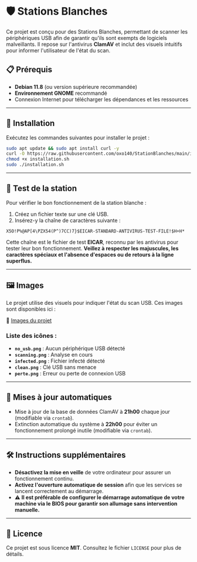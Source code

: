 # 🛡️ Stations Blanches

Ce projet est conçu pour des Stations Blanches, permettant de scanner les périphériques USB afin de garantir qu'ils sont exempts de logiciels malveillants. Il repose sur l'antivirus **ClamAV** et inclut des visuels intuitifs pour informer l'utilisateur de l'état du scan.

## 📋 Prérequis

- **Debian 11.8** (ou version supérieure recommandée)
- **Environnement GNOME** recommandé
- Connexion Internet pour télécharger les dépendances et les ressources



---

## 🚀 Installation

Exécutez les commandes suivantes pour installer le projet :

```bash
sudo apt update && sudo apt install curl -y
curl -O https://raw.githubusercontent.com/oxo140/StationBlanches/main/installation.sh
chmod +x installation.sh
sudo ./installation.sh
```

---

## 🧪 Test de la station

Pour vérifier le bon fonctionnement de la station blanche :

1. Créez un fichier texte sur une clé USB.
2. Insérez-y la chaîne de caractères suivante :

```
X5O!P%@AP[4\PZX54(P^)7CC)7}$EICAR-STANDARD-ANTIVIRUS-TEST-FILE!$H+H*
```

Cette chaîne est le fichier de test **EICAR**, reconnu par les antivirus pour tester leur bon fonctionnement. **Veillez à respecter les majuscules, les caractères spéciaux et l'absence d'espaces ou de retours à la ligne superflus.**

---

## 🖼️ Images

Le projet utilise des visuels pour indiquer l'état du scan USB. Ces images sont disponibles ici :

🔗 [Images du projet](https://github.com/dbarzin/pandora-box/tree/main/images)

### Liste des icônes :

- **`no_usb.png`** : Aucun périphérique USB détecté
- **`scanning.png`** : Analyse en cours
- **`infected.png`** : Fichier infecté détecté
- **`clean.png`** : Clé USB sans menace
- **`perte.png`** : Erreur ou perte de connexion USB

---

## 🔄 Mises à jour automatiques

- Mise à jour de la base de données ClamAV à **21h00** chaque jour (modifiable via `crontab`).
- Extinction automatique du système à **22h00** pour éviter un fonctionnement prolongé inutile (modifiable via `crontab`).

---

## 🛠️ Instructions supplémentaires

- **Désactivez la mise en veille** de votre ordinateur pour assurer un fonctionnement continu.
- **Activez l'ouverture automatique de session** afin que les services se lancent correctement au démarrage.
- ⚠️ **Il est préférable de configurer le démarrage automatique de votre machine via le BIOS pour garantir son allumage sans intervention manuelle.**

---

## 📄 Licence

Ce projet est sous licence **MIT**. Consultez le fichier `LICENSE` pour plus de détails.

